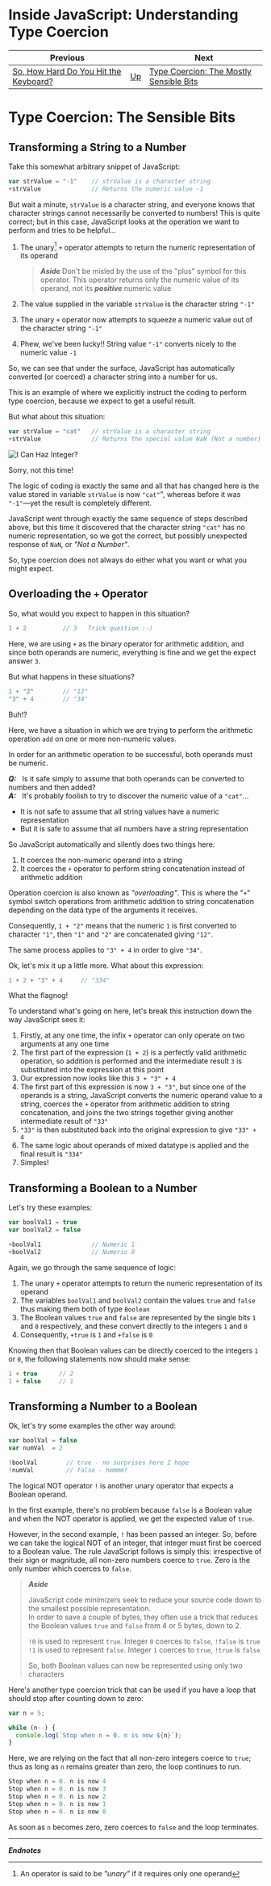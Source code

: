# Inside JavaScript: Understanding Type Coercion

| Previous | | Next |
|---|---|---|
| [So, How Hard Do You Hit the Keyboard?](../1/) | [Up](/2020/05/05/understanding-javascript-type-coercion.html) | [Type Coercion: The Mostly Sensible Bits](../3/)

# Type Coercion: The Sensible Bits

## Transforming a String to a Number

Take this somewhat arbitrary snippet of JavaScript:

```javascript
var strValue = "-1"    // strValue is a character string
+strValue              // Returns the numeric value -1
```

But wait a minute, `strValue` is a character string, and everyone knows that character strings cannot necessarily be converted to numbers!  This is quite correct; but in this case, JavaScript looks at the operation we want to perform and tries to be helpful...

1. The unary[^1] `+` operator attempts to return the numeric representation of its operand

    > ***Aside***
    > Don't be misled by the use of the "plus" symbol for this operator.  This operator returns only the numeric value of its operand, not its ***positive*** numeric value

1. The value supplied in the variable `strValue` is the character string `"-1"`
1. The unary `+` operator now attempts to squeeze a numeric value out of the character string `"-1"`
1. Phew, we've been lucky!! String value `"-1"` converts nicely to the numeric value `-1`

So, we can see that under the surface, JavaScript has automatically converted (or coerced) a character string into a number for us.

This is an example of where we explicitly instruct the coding to perform type coercion, because we expect to get a useful result.

But what about this situation:


```javascript
var strValue = "cat"   // strValue is a character string
+strValue              // Returns the special value NaN (Not a number)
```

![I Can Haz Integer?](/assets/chriswhealy/I%20Can%20Haz%20Integer.png)

Sorry, not this time!

The logic of coding is exactly the same and all that has changed here is the value stored in variable `strValue` is now `"cat"`", whereas before it was `"-1"`&mdash;yet the result is completely different.

JavaScript went through exactly the same sequence of steps described above, but this time it discovered that the character string `"cat"` has no numeric representation, so we got the correct, but possibly unexpected response of `NaN`, or *"Not a Number"*.

So, type coercion does not always do either what you want or what you might expect.

## Overloading the `+` Operator

So, what would you expect to happen in this situation?

```javascript
1 + 2          // 3   Trick question :-)
```

Here, we are using `+` as the binary operator for arithmetic addition, and since both operands are numeric, everything is fine and we get the expect answer `3`.

But what happens in these situations?

```javascript
1 + "2"        // "12"
"3" + 4        // "34"
```

Buh!?

Here, we have a situation in which we are trying to perform the arithmetic operation `add` on one or more non-numeric values.

In order for an arithmetic operation to be successful, both operands must be numeric.

***Q:***&nbsp;&nbsp; Is it safe simply to assume that both operands can be converted to numbers and then added?<br>
***A:***&nbsp;&nbsp; It's probably foolish to try to discover the numeric value of a `"cat"`&hellip;

* It is not safe to assume that all string values have a numeric representation
* But it is safe to assume that all numbers have a string representation

So JavaScript automatically and silently does two things here:

1. It coerces the non-numeric operand into a string
1. It coerces the `+` operator to perform string concatenation instead of arithmetic addition

Operation coercion is also known as *"overloading"*.  This is where the "`+`" symbol switch operations from arithmetic addition to string concatenation depending on the data type of the arguments it receives.

Consequently, `1 + "2"` means that the numeric `1` is first converted to character `"1"`, then `"1"` and `"2"` are concatenated giving `"12"`.

The same process applies to `"3" + 4` in order to give `"34"`.

Ok, let's mix it up a little more.  What about this expression:

```javascript
1 + 2 + "3" + 4     // "334"
```

What the flagnog!

To understand what's going on here, let's break this instruction down the way JavaScript sees it:

1. Firstly, at any one time, the infix `+` operator can only operate on two arguments at any one time
1. The first part of the expression (`1 + 2`) is a perfectly valid arithmetic operation, so addition is performed and the intermediate result `3` is substituted into the expression at this point
1. Our expression now looks like this `3 + "3" + 4`
1. The first part of this expression is now `3 + "3"`, but since one of the operands is a string, JavaScript converts the numeric operand value to a string, coerces the `+` operator from arithmetic addition to string concatenation, and joins the two strings together giving another intermediate result of `"33"`
1. `"33"` is then substituted back into the original expression to give `"33" + 4`
1. The same logic about operands of mixed datatype is applied and the final result is `"334"`
1. Simples!

## Transforming a Boolean to a Number

Let's try these examples:

```javascript
var boolVal1 = true
var boolVal2 = false

+boolVal1              // Numeric 1
+boolVal2              // Numeric 0
```

Again, we go through the same sequence of logic:

1. The unary `+` operator attempts to return the numeric representation of its operand
1. The variables `boolVal1` and `boolVal2` contain the values `true` and `false` thus making them both of type `Boolean`
1. The Boolean values `true` and `false` are represented by the single bits `1` and `0` respectively, and these convert directly to the integers `1` and `0`
1. Consequently, `+true` is `1` and `+false` is `0`

Knowing then that Boolean values can be directly coerced to the integers `1` or `0`, the following statements now should make sense:

```javascript
1 + true      // 2
1 + false     // 1
```

## Transforming a Number to a Boolean

Ok, let's try some examples the other way around:

```javascript
var boolVal = false
var numVal  = 2

!boolVal        // true - no surprises here I hope
!numVal         // false - hmmmm?
```

The logical NOT operator `!` is another unary operator that expects a Boolean operand.

In the first example, there's no problem because `false` is a Boolean value and when the NOT operator is applied, we get the expected value of `true`.

However, in the second example, `!` has been passed an integer.  So, before we can take the logical NOT of an integer, that integer must first be coerced to a Boolean value.  The rule JavaScript follows is simply this:  irrespective of their sign or magnitude, all non-zero numbers coerce to `true`.  Zero is the only number which coerces to `false`.

> ***Aside***
>
> JavaScript code minimizers seek to reduce your source code down to the smallest possible representation.<br>
> In order to save a couple of bytes, they often use a trick that reduces the Boolean values `true` and `false` from 4 or 5 bytes, down to 2.
>
> `!0` is used to represent `true`.  Integer `0` coerces to `false`, `!false` is `true`<br>
> `!1` is used to represent `false`.  Integer `1` coerces to `true`, `!true` is `false`
>
> So, both Boolean values can now be represented using only two characters

Here's another type coercion trick that can be used if you have a loop that should stop after counting down to zero:

```javascript
var n = 5;

while (n--) {
  console.log(`Stop when n = 0. n is now ${n}`);
}
```

Here, we are relying on the fact that all non-zero integers coerce to `true`; thus as long as `n` remains greater than zero, the loop continues to run.

```javascript
Stop when n = 0. n is now 4
Stop when n = 0. n is now 3
Stop when n = 0. n is now 2
Stop when n = 0. n is now 1
Stop when n = 0. n is now 0
```

As soon as `n` becomes zero, zero coerces to `false` and the loop terminates.

---
***Endnotes***

[^1]: An operator is said to be *"unary"* if it requires only one operand
